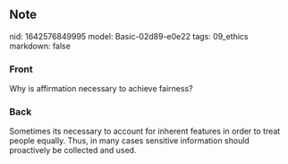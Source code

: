 ## Note
nid: 1642576849995
model: Basic-02d89-e0e22
tags: 09_ethics
markdown: false

### Front
Why is affirmation necessary to achieve fairness?

### Back
Sometimes its necessary to account for inherent features in order to treat people equally. Thus, in many cases sensitive information should proactively be collected and used.
